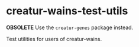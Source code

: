 # creatur-wains-test-utils

**OBSOLETE**
Use the `creatur-genes` package instead.

Test utilities for users of creatur-wains.
